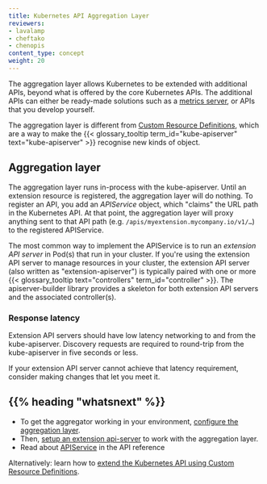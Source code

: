 ```yaml
---
title: Kubernetes API Aggregation Layer
reviewers:
- lavalamp
- cheftako
- chenopis
content_type: concept
weight: 20
---
```


<!-- overview -->

The aggregation layer allows Kubernetes to be extended with additional APIs, beyond what is
offered by the core Kubernetes APIs.
The additional APIs can either be ready-made solutions such as a
[metrics server](https://github.com/kubernetes-sigs/metrics-server), or APIs that you develop yourself.

The aggregation layer is different from
[Custom Resource Definitions](/docs/concepts/extend-kubernetes/api-extension/custom-resources/),
which are a way to make the {{< glossary_tooltip term_id="kube-apiserver" text="kube-apiserver" >}}
recognise new kinds of object.

<!-- body -->

## Aggregation layer

The aggregation layer runs in-process with the kube-apiserver. Until an extension resource is
registered, the aggregation layer will do nothing. To register an API, you add an _APIService_
object, which "claims" the URL path in the Kubernetes API. At that point, the aggregation layer
will proxy anything sent to that API path (e.g. `/apis/myextension.mycompany.io/v1/…`) to the
registered APIService.

The most common way to implement the APIService is to run an *extension API server* in Pod(s) that
run in your cluster. If you're using the extension API server to manage resources in your cluster,
the extension API server (also written as "extension-apiserver") is typically paired with one or
more {{< glossary_tooltip text="controllers" term_id="controller" >}}. The apiserver-builder
library provides a skeleton for both extension API servers and the associated controller(s).

### Response latency

Extension API servers should have low latency networking to and from the kube-apiserver.
Discovery requests are required to round-trip from the kube-apiserver in five seconds or less.

If your extension API server cannot achieve that latency requirement, consider making changes that
let you meet it.

## {{% heading "whatsnext" %}}

* To get the aggregator working in your environment, [configure the aggregation layer](/docs/tasks/extend-kubernetes/configure-aggregation-layer/).
* Then, [setup an extension api-server](/docs/tasks/extend-kubernetes/setup-extension-api-server/) to work with the aggregation layer.
* Read about [APIService](/docs/reference/kubernetes-api/cluster-resources/api-service-v1/) in the API reference

Alternatively: learn how to
[extend the Kubernetes API using Custom Resource Definitions](/docs/tasks/extend-kubernetes/custom-resources/custom-resource-definitions/).

